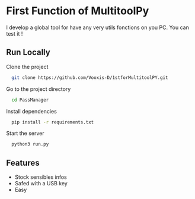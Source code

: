 
# First Function of MultitoolPy

I develop a global tool for have any very utils fonctions on you PC. You can test it !




## Run Locally

Clone the project

```bash
  git clone https://github.com/Vooxis-D/1stforMultitoolPY.git
```

Go to the project directory

```bash
  cd PassManager
```

Install dependencies

```bash
  pip install -r requirements.txt
```

Start the server

```bash
  python3 run.py
```


## Features

- Stock sensibles infos
- Safed with a USB key
- Easy

